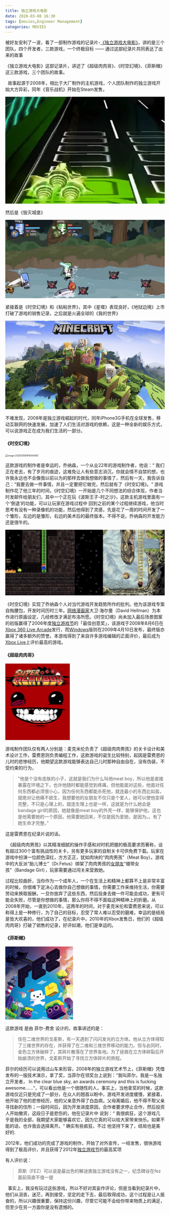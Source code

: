 ```yaml
---
title: 独立游戏大电影
date: 2020-03-08 16:30
tags: [movies,Engineer Management]
categories: MOVIES
---
```

被好友安利了一波，看了一部制作游戏的记录片-[《独立游戏大电影》](https://www.bilibili.com/video/av19570263?from=search&seid=10183043575656878704)，讲的是三个团队，四个开发者，三款游戏，一个终极目标 —— 通过这部纪录片共同表达了出来的故事

<!--more-->

《独立游戏大电影》这部记录片，讲述了《超级肉肉哥》、《时空幻境》、《菲斯帽》这三款游戏，三个团队的故事。

&nbsp;&nbsp;故事起源于2008年，相比于大厂制作的主机游戏，个人团队制作的独立游戏开始大方异彩，同年《音乐战机》开始在Steam发售，

<img src="独立游戏大电影/image/image-20200308182831456.png" alt="image-20200308182831456" style="zoom:50%;" />

然后是《毁灭城堡》

<img src="独立游戏大电影/image/image-20200308182926949.png" alt="image-20200308182926949" style="zoom:50%;" />

紧接着是《时空幻境》和《粘粘世界》，其中《星噬》表现良好，《地狱边境》上市打破了游戏的销售记录，之后就是火遍全球的《我的世界》



![image-20200625175346121](独立游戏大电影/image/image-20200625175346121.png)



不难发现，2008年是独立游戏崛起的时代，同年iPhone3G手机在全球发售，移动互联网的快速发展，加速了人们生活对游戏的依赖，这是一种全新的娱乐方式，可以说游戏正在成为我们生活的一部分。

#### 《时空幻境》

<img src="独立游戏大电影/image/image-20200308194044483.png" alt="image-20200308194044483" style="zoom:50%;" />

这款游戏的制作者是幸运的，乔纳森，一个从业22年的游戏制作者，他说：“ 我们正在老去，有了岁月的痕迹，这难免让人有些意志消沉，你就会情不自禁的想，也许我永远也不会像我以前以为的那样去做我想做的事情了，然后有一天，我告诉自己：“我要去做一件事情，并且一定要把它做完，然后就有了《时空幻境》。“  游戏制作花了他三年的时间，《时空幻境》一开始是几个不同想法的综合体现，作者当时发邮件给朋友们，其中一个正在玩《波斯王子-时之沙》，这款主机游戏里面有一个’倒退’的功能，可以让玩家在游戏过程中 回到之前的某个过程继续游戏，他当时思考有没有一种录像机的功能，然后他得到了灵感，先是花了一周的时间开发了一个雏形，左边的是雏形，右边的美术后的最终版本。不得不说，乔纳森的开发能力还是很牛的。

<img src="独立游戏大电影/image/image-20200308194542633.png" alt="image-20200308194542633" style="zoom:50%;" />



《时空幻境》实现了乔纳森个人对当代游戏开发趋势所作的批判。他为该游戏专案自掏腰包，开发时间历时三年。[网络漫画家](https://zh.wikipedia.org/w/index.php?title=网络漫画家&action=edit&redlink=1)大卫·海尔曼（David Hellman）为本作进行原画设定，几经修改才满足布洛所愿。《时空幻境》尚未加入最后场景图案的初版赢得了2006年度[独立游戏节](https://zh.wikipedia.org/wiki/独立游戏节)的「最佳创意奖」，该游戏于2008年8月6日在[Xbox 360 Live Arcade](https://zh.wikipedia.org/w/index.php?title=Xbox_360_Live_Arcade&action=edit&redlink=1)发行，而[Windows](https://zh.wikipedia.org/wiki/Windows)版则在2009年4月10日发布，最终版亦赢得了诸多额外的赞誉。本游戏得到了来自许多游戏编辑的正面评价，最后成为[Xbox Live](https://zh.wikipedia.org/wiki/Xbox_Live)上评价最高的游戏。

#### 《超级肉肉哥》

<img src="独立游戏大电影/image/image-20200308185322824.png" alt="image-20200308185322824" style="zoom:50%;" />

 游戏制作团队仅有两人分别是：麦克米伦负责了《超级肉肉男孩》的关卡设计和美术设计工作，雷费恩则负责编程工作，这款游戏的诞生比较特别，起因是雷费恩的儿时的悲惨经历，他期望这款游戏能够表达自己儿时那种自由自在，没有伪装，不受约束的行为，

> "他是个没有皮肤的小子，这就是我们为什么叫他meat boy，所以他是直接暴露在环境之下，也许他随时都能感觉到疼痛，但他能面对这些，他面对任何东西都必须很小心，因为任何东西都能杀死他，就连最小的东西比如盐，就绝对让他痛不欲生，我想要他的女朋友不仅只是个爱人，她可以使他变得完整，不只是心理上的，就连生理上也是一样，这就是为什么她会是bandage girl的原因，她就像是meat boy的外壳一样，能够保护他，这也是他需要她的一个原因，他需要她回来，不仅是因为爱她，是因为。。有了她生命才完整。” 

这是雷费恩在纪录片说的话。

&nbsp;&nbsp;《超级肉肉男孩》以其精准细腻的操作手感和对时机把握的极高要求而著称，设有超过300个富有挑战性的关卡，另有更多玩家的自制关卡可供免费下载。玩家在游戏中扮演一位颜色深红，方方正正，犹如肉块的“肉肉男孩”（Meat Boy）。游戏中的大反派“胎儿博士”（Dr.Fetus）绑架了肉肉男孩的[女朋友](https://zh.wikipedia.org/wiki/女朋友)“绷带女孩”（Bandage Girl），玩家需要通过闯关来营救她。

过程比较曲折，当你作为一个成年人，一个在生活上和精神上都算不上是非常丰富的时候，你很难下定决心去做你自己想做的事情，你需要工作来维持生活，你需要劳动来换取报酬，一旦你放弃了这些东西，然后投身去做一件可能会成功，更有可能会失败，尽管是你想做的事情，那么你将不得不面临这种精神上的折磨。从2008年开始，一直到2010年，这两年的时间，对于麦克米伦和雷费恩来说，可以称得上是一种修行，为了自己的目标，忍受了常人难以忍受的磨难，幸运的是结局是皆大欢喜的，他们成功了，在纪录片中，2010年的Xbox发售日，他们的《超级肉肉哥》打破了销售的记录，好评如潮，他们是幸运的。

#### 《菲斯帽》

<img src="独立游戏大电影/image/image-20200308191954342.png" alt="image-20200308191954342" style="zoom:50%;" />

这款游戏 是由 菲尔-费舍 设计的，故事讲述的是：

> 住在二维世界的戈麦斯，有一天遇到了闪闪发光的立方体。他从立方体得知了三维世界的存在，并获得了在二维和三维世界移动的能力。但与此同时，金色立方体破碎了，其碎片散落在了世界各地。为了拯救在立方体碎裂后开始崩溃的世界，戈麦斯开始了寻找立方体碎片的旅程。

菲尔的经历可以说用过山车来形容，2008年的独立游戏艺术节上，《菲斯帽》凭借发布的一版技术演示，拿了奖，当菲尔在领奖台上说到：“我叫菲尔，我是一名独立开发者， In the clear blue sky, an awards ceremony and this is fucking awesome……“，可以看出他是一个很随性的人，事实上，当他拿奖的时候，这款游戏仅近只是完成了一部分，在众人的翘首以盼中，游戏开发进度缓慢，紧接着，他开始了他的悲惨经历，他的父亲意外得了白血病，父母离婚后，他不得不帮父亲寻找新的住所；一段时间后，因为开发进度原因，合作者要求停止合作，然后投资人开始撤资，这段日子是悲伤的，他在记录片中 说到：“ 我很疯狂，这个游戏几乎是我的全部，我期望大家能够喜欢它，因为它真的可以给大家带来快乐。如果不能的话，也许我会选择离开。“ 确实有些疯狂，不过 他坚持下来了，结局也是美好的.

2012年，他们成功的完成了游戏的制作，开始了对外宣传，一经发售，很快游戏得到了极高评价，并且获得了2012年[独立游戏节](https://zh.wikipedia.org/wiki/独立游戏节)的最高奖项

有人评价说：

>菲斯（FEZ）可以说是最出色的解谜类独立游戏没有之一，纪念碑谷在fez面前简直不值一提





&nbsp;&nbsp;事实上，我没有玩过这些游戏，所以不好对其妄作评论，但是当看到纪录片中，他们从沮丧，迷茫，再到接受，坚定的走下去，最后取得成功，这个过程是让人振奋的，所以兴趣很重要，保持这份兴趣，尽管它可能不会给你带来物质上的满足，但至少在另一方面你是没有遗憾的。

